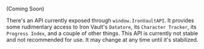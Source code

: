 (Coming Soon)

There's an API currently exposed through `window.IronVaultAPI`. It provides some rudimentary access to Iron Vault's `Datatore`, its `Character Tracker`, its `Progress Index`, and a couple of other things. This API is currently not stable and not recommended for use. It may change at any time until it's stabilized.